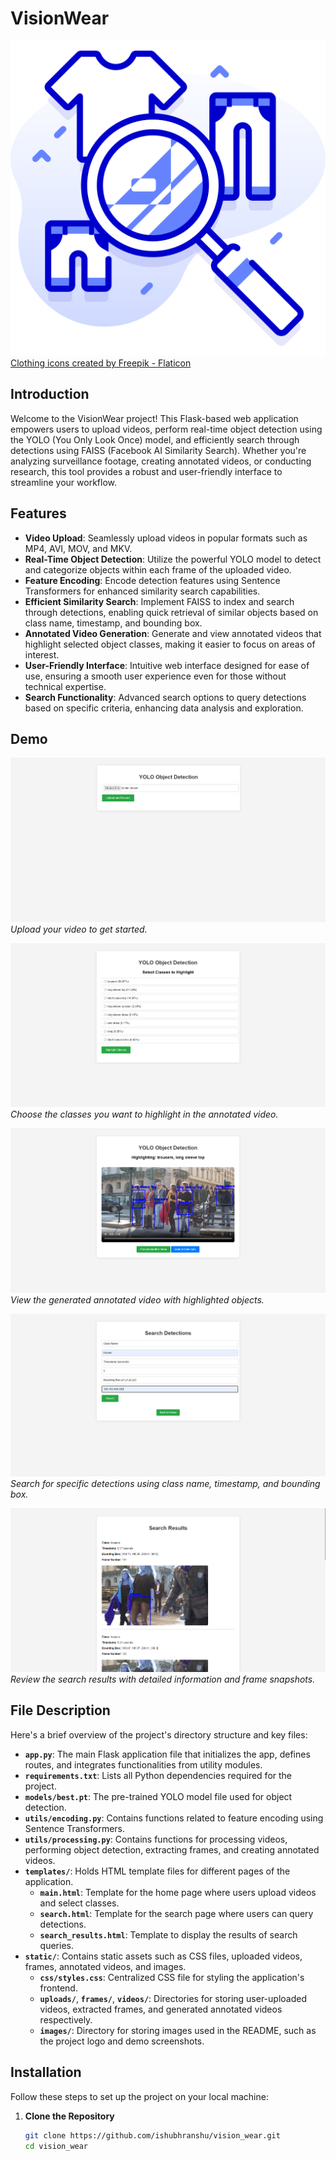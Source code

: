 # VisionWear

![Project Logo](images/logo.png)
<a href="https://www.flaticon.com/free-icons/clothing" title="clothing icons">Clothing icons created by Freepik - Flaticon</a>

## Introduction

Welcome to the VisionWear project! This Flask-based web application empowers users to upload videos, perform real-time object detection using the YOLO (You Only Look Once) model, and efficiently search through detections using FAISS (Facebook AI Similarity Search). Whether you're analyzing surveillance footage, creating annotated videos, or conducting research, this tool provides a robust and user-friendly interface to streamline your workflow.

## Features

- **Video Upload**: Seamlessly upload videos in popular formats such as MP4, AVI, MOV, and MKV.
- **Real-Time Object Detection**: Utilize the powerful YOLO model to detect and categorize objects within each frame of the uploaded video.
- **Feature Encoding**: Encode detection features using Sentence Transformers for enhanced similarity search capabilities.
- **Efficient Similarity Search**: Implement FAISS to index and search through detections, enabling quick retrieval of similar objects based on class name, timestamp, and bounding box.
- **Annotated Video Generation**: Generate and view annotated videos that highlight selected object classes, making it easier to focus on areas of interest.
- **User-Friendly Interface**: Intuitive web interface designed for ease of use, ensuring a smooth user experience even for those without technical expertise.
- **Search Functionality**: Advanced search options to query detections based on specific criteria, enhancing data analysis and exploration.

## Demo

![Upload Video](images/1.png)  
*Upload your video to get started.*

![Select Classes](images/2.png)  
*Choose the classes you want to highlight in the annotated video.*

![Annotated Video](images/3.png)  
*View the generated annotated video with highlighted objects.*

![Search Detections](images/4.png)  
*Search for specific detections using class name, timestamp, and bounding box.*

![Search Results](images/5.png)  
*Review the search results with detailed information and frame snapshots.*

## File Description

Here's a brief overview of the project's directory structure and key files:


- **`app.py`**: The main Flask application file that initializes the app, defines routes, and integrates functionalities from utility modules.
- **`requirements.txt`**: Lists all Python dependencies required for the project.
- **`models/best.pt`**: The pre-trained YOLO model file used for object detection.
- **`utils/encoding.py`**: Contains functions related to feature encoding using Sentence Transformers.
- **`utils/processing.py`**: Contains functions for processing videos, performing object detection, extracting frames, and creating annotated videos.
- **`templates/`**: Holds HTML template files for different pages of the application.
  - **`main.html`**: Template for the home page where users upload videos and select classes.
  - **`search.html`**: Template for the search page where users can query detections.
  - **`search_results.html`**: Template to display the results of search queries.
- **`static/`**: Contains static assets such as CSS files, uploaded videos, frames, annotated videos, and images.
  - **`css/styles.css`**: Centralized CSS file for styling the application's frontend.
  - **`uploads/`**, **`frames/`**, **`videos/`**: Directories for storing user-uploaded videos, extracted frames, and generated annotated videos respectively.
  - **`images/`**: Directory for storing images used in the README, such as the project logo and demo screenshots.

## Installation

Follow these steps to set up the project on your local machine:

1. **Clone the Repository**

   ```bash
   git clone https://github.com/ishubhranshu/vision_wear.git
   cd vision_wear

